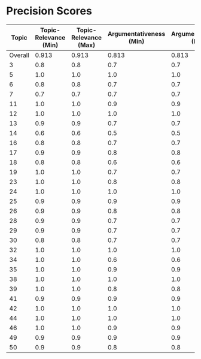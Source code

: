# Precision Scores
| Topic | Topic-Relevance (Min) | Topic-Relevance (Max) | Argumentativeness (Min) | Argumentativeness (Max) | Stance (Min) | Stance (Max) | Stance Con (Min) | Stance Con (Max) | Stance Pro (Min) | Stance Pro (Max) |
|---|---|---|---|---|---|---|---|---|---|---|
| Overall | 0.913 | 0.913 | 0.813 | 0.813 | 0.438 | 0.438 | 0.19 | 0.19 | 0.687 | 0.687 |
| 3 | 0.8 | 0.8 | 0.7 | 0.7 | 0.35 | 0.35 | 0.1 | 0.1 | 0.6 | 0.1 |
| 5 | 1.0 | 1.0 | 1.0 | 1.0 | 0.5 | 0.5 | 0.1 | 0.1 | 0.9 | 0.1 |
| 6 | 0.8 | 0.8 | 0.7 | 0.7 | 0.45 | 0.45 | 0.3 | 0.3 | 0.6 | 0.3 |
| 7 | 0.7 | 0.7 | 0.7 | 0.7 | 0.35 | 0.35 | 0.0 | 0.0 | 0.7 | 0.0 |
| 11 | 1.0 | 1.0 | 0.9 | 0.9 | 0.5 | 0.5 | 0.6 | 0.6 | 0.4 | 0.6 |
| 12 | 1.0 | 1.0 | 1.0 | 1.0 | 0.5 | 0.5 | 0.1 | 0.1 | 0.9 | 0.1 |
| 13 | 0.9 | 0.9 | 0.7 | 0.7 | 0.5 | 0.5 | 0.3 | 0.3 | 0.7 | 0.3 |
| 14 | 0.6 | 0.6 | 0.5 | 0.5 | 0.3 | 0.3 | 0.1 | 0.1 | 0.5 | 0.1 |
| 16 | 0.8 | 0.8 | 0.7 | 0.7 | 0.35 | 0.35 | 0.4 | 0.4 | 0.3 | 0.4 |
| 17 | 0.9 | 0.9 | 0.8 | 0.8 | 0.4 | 0.4 | 0.0 | 0.0 | 0.8 | 0.0 |
| 18 | 0.8 | 0.8 | 0.6 | 0.6 | 0.3 | 0.3 | 0.3 | 0.3 | 0.3 | 0.3 |
| 19 | 1.0 | 1.0 | 0.7 | 0.7 | 0.35 | 0.35 | 0.2 | 0.2 | 0.5 | 0.2 |
| 23 | 1.0 | 1.0 | 0.8 | 0.8 | 0.4 | 0.4 | 0.0 | 0.0 | 0.8 | 0.0 |
| 24 | 1.0 | 1.0 | 1.0 | 1.0 | 0.55 | 0.55 | 0.2 | 0.2 | 0.9 | 0.2 |
| 25 | 0.9 | 0.9 | 0.9 | 0.9 | 0.5 | 0.5 | 0.4 | 0.4 | 0.6 | 0.4 |
| 26 | 0.9 | 0.9 | 0.8 | 0.8 | 0.4 | 0.4 | 0.4 | 0.4 | 0.4 | 0.4 |
| 28 | 0.9 | 0.9 | 0.7 | 0.7 | 0.35 | 0.35 | 0.2 | 0.2 | 0.5 | 0.2 |
| 29 | 0.9 | 0.9 | 0.7 | 0.7 | 0.35 | 0.35 | 0.1 | 0.1 | 0.6 | 0.1 |
| 30 | 0.8 | 0.8 | 0.7 | 0.7 | 0.4 | 0.4 | 0.1 | 0.1 | 0.7 | 0.1 |
| 32 | 1.0 | 1.0 | 1.0 | 1.0 | 0.5 | 0.5 | 0.1 | 0.1 | 0.9 | 0.1 |
| 34 | 1.0 | 1.0 | 0.6 | 0.6 | 0.4 | 0.4 | 0.4 | 0.4 | 0.4 | 0.4 |
| 35 | 1.0 | 1.0 | 0.9 | 0.9 | 0.45 | 0.45 | 0.2 | 0.2 | 0.7 | 0.2 |
| 38 | 1.0 | 1.0 | 1.0 | 1.0 | 0.5 | 0.5 | 0.0 | 0.0 | 1.0 | 0.0 |
| 39 | 1.0 | 1.0 | 0.8 | 0.8 | 0.4 | 0.4 | 0.0 | 0.0 | 0.8 | 0.0 |
| 41 | 0.9 | 0.9 | 0.9 | 0.9 | 0.5 | 0.5 | 0.1 | 0.1 | 0.9 | 0.1 |
| 42 | 1.0 | 1.0 | 1.0 | 1.0 | 0.6 | 0.6 | 0.4 | 0.4 | 0.8 | 0.4 |
| 44 | 1.0 | 1.0 | 1.0 | 1.0 | 0.7 | 0.7 | 0.4 | 0.4 | 1.0 | 0.4 |
| 46 | 1.0 | 1.0 | 0.9 | 0.9 | 0.45 | 0.45 | 0.0 | 0.0 | 0.9 | 0.0 |
| 49 | 0.9 | 0.9 | 0.9 | 0.9 | 0.45 | 0.45 | 0.1 | 0.1 | 0.8 | 0.1 |
| 50 | 0.9 | 0.9 | 0.8 | 0.8 | 0.4 | 0.4 | 0.1 | 0.1 | 0.7 | 0.1 |
